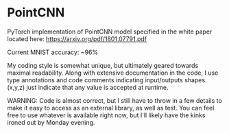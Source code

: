 # PointCNN
PyTorch implementation of PointCNN model specified in the white paper located here: https://arxiv.org/pdf/1801.07791.pdf

Current MNIST accuracy: ~96%

My coding style is somewhat unique, but ultimately geared towards maximal
readability. Along with extensive documentation in the code, I use type 
annotations and code comments indicating input/outputs shapes.
(x,y,z) just indicate that any value is accepted at runtime.

WARNING: Code is almost correct, but I still have to throw in a few details
to make it easy to access as an external library, as well as test. You can feel
free to use whatever is available right now, but I'll likely have the kinks ironed
out by Monday evening.

